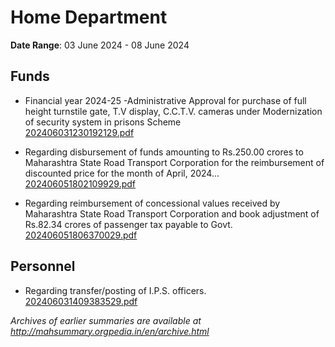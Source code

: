 # Home Department

**Date Range**: 03 June 2024 - 08 June 2024


## Funds
- Financial year 2024-25 -Administrative Approval for purchase of full height turnstile gate, T.V display, C.C.T.V. cameras  under Modernization of security system in prisons Scheme\
  [202406031230192129.pdf](https://gr.maharashtra.gov.in/Site/Upload/Government%20Resolutions/English/202406031230192129.pdf)

- Regarding disbursement of funds amounting to Rs.250.00 crores to Maharashtra State Road Transport Corporation for the reimbursement of discounted price for the month of April, 2024...\
  [202406051802109929.pdf](https://gr.maharashtra.gov.in/Site/Upload/Government%20Resolutions/English/202406051802109929.pdf)

- Regarding reimbursement of concessional values received by Maharashtra State Road Transport Corporation and book adjustment of Rs.82.34 crores of passenger tax payable to Govt.\
  [202406051806370029.pdf](https://gr.maharashtra.gov.in/Site/Upload/Government%20Resolutions/English/202406051806370029.pdf)

## Personnel
- Regarding transfer/posting of I.P.S. officers.\
  [202406031409383529.pdf](https://gr.maharashtra.gov.in/Site/Upload/Government%20Resolutions/English/202406031409383529.pdf)


*Archives of earlier summaries are available at http://mahsummary.orgpedia.in/en/archive.html*